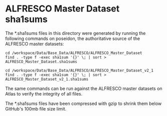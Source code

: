 # ALFRESCO Master Dataset sha1sums

The *.sha1sums files in this directory were generated by running the following commands on poseidon, the authoritative source of the ALFRESCO master datasets:

```
cd /workspace/Data/Base_Data/ALFRESCO/ALFRESCO_Master_Dataset
find . -type f -exec sha1sum '{}' \; | sort > ALFRESCO_Master_Dataset.sha1sums
```

```
cd /workspace/Data/Base_Data/ALFRESCO/ALFRESCO_Master_Dataset_v2_1
find . -type f -exec sha1sum '{}' \; | sort > ALFRESCO_Master_Dataset_v2_1.sha1sums
```

The same commands can be run against the ALFRESCO master datasets on Atlas to verify the integrity of all files.

The *.sha1sums files have been compressed with gzip to shrink them below GitHub's 100mb file size limit.